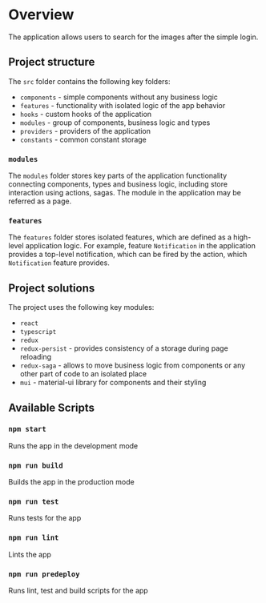 # Overview

The application allows users to search for the images after the simple login.

## Project structure

The `src` folder contains the following key folders:

- `components` - simple components without any business logic
- `features` - functionality with isolated logic of the app behavior
- `hooks` - custom hooks of the application
- `modules` - group of components, business logic and types
- `providers` - providers of the application
- `constants` - common constant storage

### `modules`

The `modules` folder stores key parts of the application functionality connecting components, types and business logic, including store interaction using actions, sagas. The module in the application may be referred as a page.

### `features`

The `features` folder stores isolated features, which are defined as a high-level application logic. For example, feature `Notification` in the application provides a top-level notification, which can be fired by the action, which `Notification` feature provides.

## Project solutions

The project uses the following key modules:

- `react`
- `typescript`
- `redux`
- `redux-persist` - provides consistency of a storage during page reloading
- `redux-saga` - allows to move business logic from components or any other part of code to an isolated place
- `mui` - material-ui library for components and their styling

## Available Scripts

### `npm start`

Runs the app in the development mode

### `npm run build`

Builds the app in the production mode

### `npm run test`

Runs tests for the app

### `npm run lint`

Lints the app

### `npm run predeploy`

Runs lint, test and build scripts for the app
